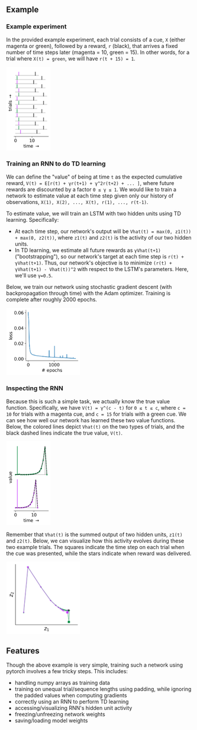 ## Example

### Example experiment

In the provided example experiment, each trial consists of a cue, `X` (either magenta or green), followed by a reward, `r` (black), that arrives a fixed number of time steps later (magenta = 10, green = 15). In other words, for a trial where `X(t) = green`, we will have `r(t + 15) = 1`.

<img src="./plots/trials.png" width="120px;"/>

### Training an RNN to do TD learning

We can define the "value" of being at time `t` as the expected cumulative reward, `V(t) = E[r(t) + γr(t+1) + γ^2r(t+2) + ... ]`, where future rewards are discounted by a factor `0 ≤ γ ≤ 1`. We would like to train a network to estimate value at each time step given only our history of observations, `X(1), X(2), ..., X(t), r(1), ..., r(t-1)`.

To estimate value, we will train an LSTM with two hidden units using TD learning. Specifically:
- At each time step, our network's output will be `Vhat(t) = max(0, z1(t)) + max(0, z2(t))`, where `z1(t)` and `z2(t)` is the activity of our two hidden units.
- In TD learning, we estimate all future rewards as `γVhat(t+1)` ("bootstrapping"), so our network's target at each time step is `r(t) + γVhat(t+1)`. Thus, our network's objective is to minimize `(r(t) + γVhat(t+1) - Vhat(t))^2` with respect to the LSTM's parameters. Here, we'll use `γ=0.5`.


Below, we train our network using stochastic gradient descent (with backpropagation through time) with the Adam optimizer. Training is complete after roughly 2000 epochs.

<img src="./plots/loss.png" width="200px;"/>

### Inspecting the RNN

Because this is such a simple task, we actually know the true value function. Specifically, we have `V(t) = γ^(c - t)` for `0 ≤ t ≤ c`, where `c = 10` for trials with a magenta cue, and `c = 15` for trials with a green cue. We can see how well our network has learned these two value functions. Below, the colored lines depict `Vhat(t)` on the two types of trials, and the black dashed lines indicate the true value, `V(t)`.

<img src="./plots/value.png" width="120px;"/>

Remember that `Vhat(t)` is the summed output of two hidden units, `z1(t)` and `z2(t)`. Below, we can visualize how this activity evolves during these two example trials. The squares indicate the time step on each trial when the cue was presented, while the stars indicate when reward was delivered.

<img src="./plots/rnn.png" width="200px;"/>

## Features

Though the above example is very simple, training such a network using pytorch involves a few tricky steps. This includes:

- handling numpy arrays as training data
- training on unequal trial/sequence lengths using padding, while ignoring the padded values when computing gradients
- correctly using an RNN to perform TD learning
- accessing/visualizing RNN's hidden unit activity
- freezing/unfreezing network weights
- saving/loading model weights
